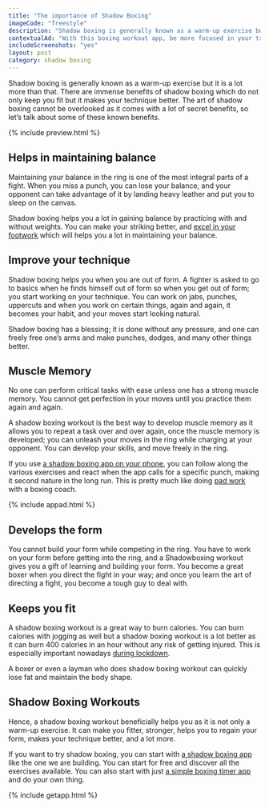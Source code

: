 ```yaml
---
title: "The importance of Shadow Boxing"
imageCode: "freestyle"
description: "Shadow boxing is generally known as a warm-up exercise but it is a lot more than that. There are immense benefits of shadow boxing which do not only keep you fit but it makes your technique better. The art of shadow boxing cannot be overlooked as it comes with a lot of secret benefits, so let’s talk about some of these known benefits."
contextualAd: "With this boxing workout app, be more focused in your training. The app will call out punches and give you guidance while you box."
includeScreenshots: "yes"
layout: post
category: shadow boxing
---
```


Shadow boxing is generally known as a warm-up exercise but it is a lot more than that. There are immense benefits of shadow boxing which do not only keep you fit but it makes your technique better. The art of shadow boxing cannot be overlooked as it comes with a lot of secret benefits, so let’s talk about some of these known benefits.

{% include preview.html %}

## Helps in maintaining balance

Maintaining your balance in the ring is one of the most integral parts of a fight. When you miss a punch, you can lose your balance, and your opponent can take advantage of it by landing heavy leather and put you to sleep on the canvas. 

Shadow boxing helps you a lot in gaining balance by practicing with and without weights. You can make your striking better, and [excel in your footwork](/importance-of-shadow-boxing/) which will helps you a lot in maintaining your balance. 

## Improve your technique

Shadow boxing helps you when you are out of form. A fighter is asked to go to basics when he finds himself out of form so when you get out of form; you start working on your technique. You can work on jabs, punches, uppercuts and when you work on certain things, again and again, it becomes your habit, and your moves start looking natural. 

Shadow boxing has a blessing; it is done without any pressure, and one can freely free one’s arms and make punches, dodges, and many other things better.

## Muscle Memory

No one can perform critical tasks with ease unless one has a strong muscle memory. You cannot get perfection in your moves until you practice them again and again.

A shadow boxing workout is the best way to develop muscle memory as it allows you to repeat a task over and over again, once the muscle memory is developed; you can unleash your moves in the ring while charging at your opponent. You can develop your skills, and move freely in the ring. 

If you use [a shadow boxing app on your phone][1], you can follow along the various exercises and react when the app calls for a specific punch, making it second nature in the long run. This is pretty much like doing [pad work][3] with a boxing coach.


{% include appad.html %}

## Develops the form

You cannot build your form while competing in the ring. You have to work on your form before getting into the ring, and a Shadowboxing workout gives you a gift of learning and building your form. You become a great boxer when you direct the fight in your way; and once you learn the art of directing a fight, you become a tough guy to deal with.

## Keeps you fit

A shadow boxing workout is a great way to burn calories. You can burn calories with jogging as well but a shadow boxing workout is a lot better as it can burn 400 calories in an hour without any risk of getting injured. This is especially important nowadays [during lockdown][4].

A boxer or even a layman who does shadow boxing workout can quickly lose fat and maintain the body shape.

## Shadow Boxing Workouts

Hence, a shadow boxing workout beneficially helps you as it is not only a warm-up exercise. It can make you fitter, stronger, helps you to regain your form, makes your technique better, and a lot more. 

If you want to try shadow boxing, you can start with [a shadow boxing app][2] like the one we are building. You can start for free and discover all the exercises available. You can also start with just [a simple boxing timer app][5] and do your own thing.

{% include getapp.html %}

[1]:	/
[2]:	/
[3]:  /pad-work-boxing-reflexes/
[4]:  /boxing-workout-during-lockdown-at-home/
[5]:  /best-round-timer-apps-boxing/
